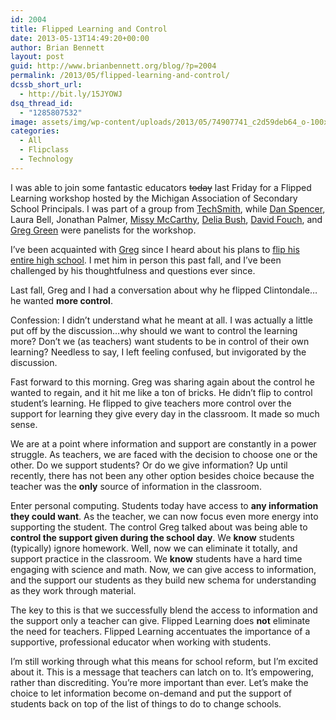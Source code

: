 ```yaml
---
id: 2004
title: Flipped Learning and Control
date: 2013-05-13T14:49:20+00:00
author: Brian Bennett
layout: post
guid: http://www.brianbennett.org/blog/?p=2004
permalink: /2013/05/flipped-learning-and-control/
dcssb_short_url:
  - http://bit.ly/15JYOWJ
dsq_thread_id:
  - "1285807532"
image: assets/img/wp-content/uploads/2013/05/74907741_c2d59deb64_o-100x66.jpg
categories:
  - All
  - Flipclass
  - Technology
---
```

I was able to join some fantastic educators <del>today</del> last Friday for a Flipped Learning workshop hosted by the Michigan Association of Secondary School Principals. I was part of a group from [TechSmith](http://www.techsmith.com/), while [Dan Spencer](http://www.twitter.com/runfardvs), Laura Bell, Jonathan Palmer, [Missy McCarthy](http://www.twitter.com/iammissym), [Delia Bush](http://www.twitter.com/deliabush), [David Fouch](http://www.twitter.com/davidfouch), and [Greg Green](http://www.twitter.com/flippedschool) were panelists for the workshop.

I&#8217;ve been acquainted with [Greg](http://www.twitter.com/flippedschool) since I heard about his plans to [flip his entire high school](http://blog.ohheybrian.com/the-flipped-high-school). I met him in person this past fall, and I&#8217;ve been challenged by his thoughtfulness and questions ever since.

Last fall, Greg and I had a conversation about why he flipped Clintondale&#8230;he wanted **more control**.

Confession: I didn&#8217;t understand what he meant at all. I was actually a little put off by the discussion&#8230;why should we want to control the learning more? Don&#8217;t we (as teachers) want students to be in control of their own learning? Needless to say, I left feeling confused, but invigorated by the discussion.

Fast forward to this morning. Greg was sharing again about the control he wanted to regain, and it hit me like a ton of bricks. He didn&#8217;t flip to control student&#8217;s learning. He flipped to give teachers more control over the support for learning they give every day in the classroom. It made so much sense.

We are at a point where information and support are constantly in a power struggle. As teachers, we are faced with the decision to choose one or the other. Do we support students? Or do we give information? Up until recently, there has not been any other option besides choice because the teacher was the **only** source of information in the classroom.

Enter personal computing. Students today have access to **any information they could want**. As the teacher, we can now focus even more energy into supporting the student. The control Greg talked about was being able to **control the support given during the school day**. We **know** students (typically) ignore homework. Well, now we can eliminate it totally, and support practice in the classroom. We **know** students have a hard time engaging with science and math. Now, we can give access to information, and the support our students as they build new schema for understanding as they work through material.

The key to this is that we successfully blend the access to information and the support only a teacher can give. Flipped Learning does **not** eliminate the need for teachers. Flipped Learning accentuates the importance of a supportive, professional educator when working with students.

I&#8217;m still working through what this means for school reform, but I&#8217;m excited about it. This is a message that teachers can latch on to. It&#8217;s empowering, rather than discrediting. You&#8217;re more important than ever. Let&#8217;s make the choice to let information become on-demand and put the support of students back on top of the list of things to do to change schools.
